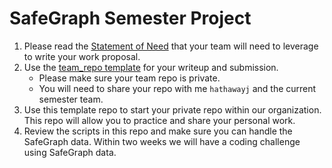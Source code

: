 # SafeGraph Semester Project

1. Please read the [Statement of Need](needs_statement.md) that your team will need to leverage to write your work proposal.
2. Use the [team_repo template](https://github.com/BYUI451/team_repo) for your writeup and submission.
    - Please make sure your team repo is private.
    - You will need to share your repo with me `hathawayj` and the current semester team.
3. Use this template repo to start your private repo within our organization. This repo will allow you to practice and share your personal work.
4. Review the scripts in this repo and make sure you can handle the SafeGraph data. Within two weeks we will have a coding challenge using SafeGraph data.